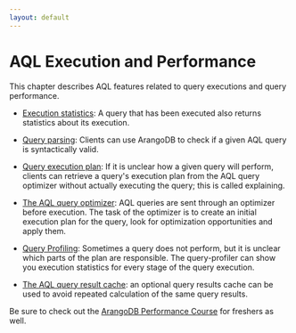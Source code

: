 ```yaml
---
layout: default
---
```

AQL Execution and Performance
=============================

This chapter describes AQL features related to query executions and query performance.

* [Execution statistics](executionandperformance-querystatistics.html): A query that has been executed also returns statistics about its execution. 

* [Query parsing](executionandperformance-parsingqueries.html): Clients can use ArangoDB to check if a given AQL query is syntactically valid. 

* [Query execution plan](executionandperformance-explainingqueries.html): If it is unclear how a given query will perform, clients can retrieve a query's execution plan from the AQL query optimizer without actually executing the query; this is called explaining.

* [The AQL query optimizer](executionandperformance-optimizer.html): AQL queries are sent through an optimizer before execution. The task of the optimizer is to create an initial execution plan for the query, look for optimization opportunities and apply them.

* [Query Profiling](executionandperformance-queryprofiler.html): Sometimes a query does not perform, but it is unclear which 
parts of the plan are responsible. The query-profiler can show you execution statistics for every
stage of the query execution.

* [The AQL query result cache](executionandperformance-querycache.html): an optional query results cache can be used to avoid repeated calculation of the same query results.

Be sure to check out the
[ArangoDB Performance Course](https://www.arangodb.com/arangodb-performance-course/)
for freshers as well.
